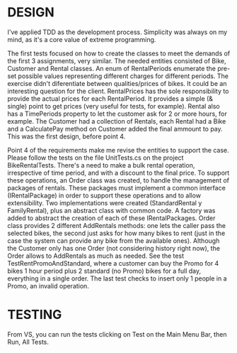 # DESIGN
I've applied TDD as the development process. 
Simplicity was always on my mind, as it's a core value of extreme programming.

The first tests focused on how to create the classes to meet the demands of the first 3 assignments, very similar.
The needed entities consisted of Bike, Customer and Rental classes. An enum of RentalPeriods enumerate the pre-set possible values representing different charges for different periods.
The exercise didn't diferentiate between qualities/prices of bikes. It could be an interesting question for the client.
RentalPrices has the sole responsibility to provide the actual prices for each RentalPeriod. It provides a simple (& single) point to get prices (very useful for tests, for example).
Rental also has a TimePeriods property to let the customer ask for 2 or more hours, for example.
The Customer had a collection of Rentals, each Rental had a Bike and a CalculatePay method on Customer added the final ammount to pay.
This was the first design, before point 4.

Point 4 of the requirements make me revise the entities to support the case. Please follow the tests on the file UnitTests.cs on the project BikeRentalTests.
There's a need to make a bulk rental operation, irrespective of time period, and with a discount to the final price.
To support these operations, an Order class was created, to handle the management of packages of rentals. 
These packages must implement a common interface (IRentalPackage) in order to support these operations and to allow extensibility.
Two implementations were created (StandardRental y FamilyRental), plus an abstract class with common code.
A factory was added to abstract the creation of each of these IRentalPackages.
Order class provides 2 different AddRentals methods: one lets the caller pass the selected bikes, the second just asks for how many bikes to rent (just in the case the system can provide any bike from the available ones).
Although the Customer only has one Order (not considering history right now), the Order allows to AddRentals as much as needed. See the test TestRentPromoAndStandard, where a customer can buy the Promo for 4 bikes 1 hour period plus 2 standard (no Promo) bikes for a full day, everything in a single order.
The last test checks to insert only 1 people in a Promo, an invalid operation.

# TESTING
From VS, you can run the tests clicking on Test on the Main Menu Bar, then Run, All Tests.